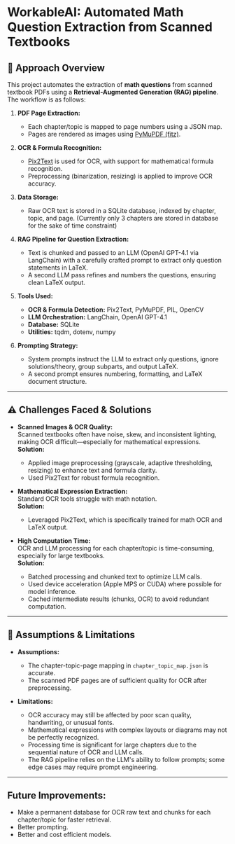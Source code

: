 # WorkableAI: Automated Math Question Extraction from Scanned Textbooks

## 📖 Approach Overview

This project automates the extraction of **math questions** from scanned textbook PDFs using a **Retrieval-Augmented Generation (RAG) pipeline**. The workflow is as follows:

1. **PDF Page Extraction:**  
   - Each chapter/topic is mapped to page numbers using a JSON map.
   - Pages are rendered as images using [PyMuPDF (fitz)](https://pymupdf.readthedocs.io/).

2. **OCR & Formula Recognition:**  
   - [Pix2Text](https://github.com/breezedeus/Pix2Text) is used for OCR, with support for mathematical formula recognition.
   - Preprocessing (binarization, resizing) is applied to improve OCR accuracy.

3. **Data Storage:**  
   - Raw OCR text is stored in a SQLite database, indexed by chapter, topic, and page. 
   (Currently only 3 chapters are stored in database for the sake of time constraint)

4. **RAG Pipeline for Question Extraction:**  
   - Text is chunked and passed to an LLM (OpenAI GPT-4.1 via LangChain) with a carefully crafted prompt to extract only question statements in LaTeX.
   - A second LLM pass refines and numbers the questions, ensuring clean LaTeX output.

5. **Tools Used:**  
   - **OCR & Formula Detection:** Pix2Text, PyMuPDF, PIL, OpenCV
   - **LLM Orchestration:** LangChain, OpenAI GPT-4.1
   - **Database:** SQLite
   - **Utilities:** tqdm, dotenv, numpy

6. **Prompting Strategy:**  
   - System prompts instruct the LLM to extract only questions, ignore solutions/theory, group subparts, and output LaTeX.
   - A second prompt ensures numbering, formatting, and LaTeX document structure.

---

## ⚠️ Challenges Faced & Solutions

- **Scanned Images & OCR Quality:**  
  Scanned textbooks often have noise, skew, and inconsistent lighting, making OCR difficult—especially for mathematical expressions.  
  **Solution:**  
  - Applied image preprocessing (grayscale, adaptive thresholding, resizing) to enhance text and formula clarity.
  - Used Pix2Text for robust formula recognition.

- **Mathematical Expression Extraction:**  
  Standard OCR tools struggle with math notation.  
  **Solution:**  
  - Leveraged Pix2Text, which is specifically trained for math OCR and LaTeX output.

- **High Computation Time:**  
  OCR and LLM processing for each chapter/topic is time-consuming, especially for large textbooks.  
  **Solution:**  
  - Batched processing and chunked text to optimize LLM calls.
  - Used device acceleration (Apple MPS or CUDA) where possible for model inference.
  - Cached intermediate results (chunks, OCR) to avoid redundant computation.

---

## 📌 Assumptions & Limitations

- **Assumptions:**
  - The chapter-topic-page mapping in `chapter_topic_map.json` is accurate.
  - The scanned PDF pages are of sufficient quality for OCR after preprocessing.

- **Limitations:**
  - OCR accuracy may still be affected by poor scan quality, handwriting, or unusual fonts.
  - Mathematical expressions with complex layouts or diagrams may not be perfectly recognized.
  - Processing time is significant for large chapters due to the sequential nature of OCR and LLM calls.
  - The RAG pipeline relies on the LLM's ability to follow prompts; some edge cases may require prompt engineering.

---

## Future Improvements:

- Make a permanent database for OCR raw text and chunks for each chapter/topic for faster retrieval.
- Better prompting.
- Better and cost efficient models.

